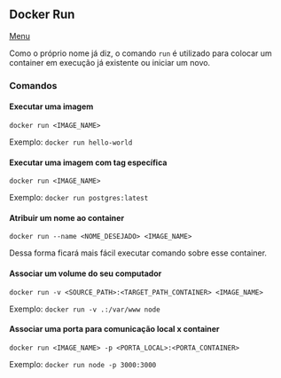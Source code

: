 ## Docker Run

[Menu](../README.md)

Como o próprio nome já diz, o comando `run` é utilizado para colocar um container em execução já existente ou iniciar um novo.

### Comandos

#### Executar uma imagem

```
docker run <IMAGE_NAME>
```

Exemplo: `docker run hello-world`

#### Executar uma imagem com tag específica

```
docker run <IMAGE_NAME>
```

Exemplo: `docker run postgres:latest`

#### Atribuir um nome ao container

```
docker run --name <NOME_DESEJADO> <IMAGE_NAME>
```

Dessa forma ficará mais fácil executar comando sobre esse container.

#### Associar um volume do seu computador

```
docker run -v <SOURCE_PATH>:<TARGET_PATH_CONTAINER> <IMAGE_NAME>
```

Exemplo: `docker run -v .:/var/www node`

#### Associar uma porta para comunicação local x container

```
docker run <IMAGE_NAME> -p <PORTA_LOCAL>:<PORTA_CONTAINER>
```

Exemplo: `docker run node -p 3000:3000`